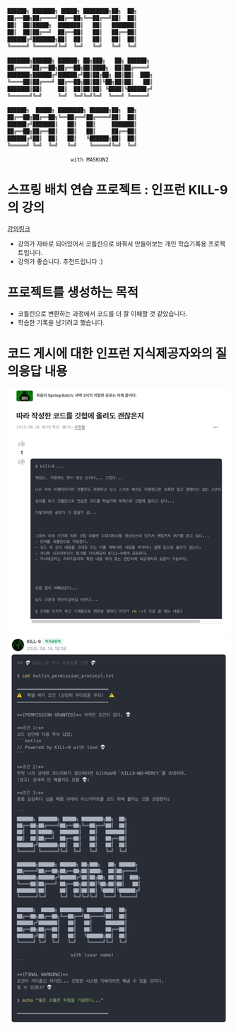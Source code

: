 

```
██████╗ ███████╗ █████╗ ████████╗██╗  ██╗
██╔══██╗██╔════╝██╔══██╗╚══██╔══╝██║  ██║
██║  ██║█████╗  ███████║   ██║   ███████║
██║  ██║██╔══╝  ██╔══██║   ██║   ██╔══██║
██████╔╝███████╗██║  ██║   ██║   ██║  ██║
╚═════╝ ╚══════╝╚═╝  ╚═╝   ╚═╝   ╚═╝  ╚═╝

███████╗██████╗ ██████╗ ██╗███╗   ██╗ ██████╗ 
██╔════╝██╔══██╗██╔══██╗██║████╗  ██║██╔════╝ 
███████╗██████╔╝██████╔╝██║██╔██╗ ██║██║  ███╗
╚════██║██╔═══╝ ██╔══██╗██║██║╚██╗██║██║   ██║
███████║██║     ██║  ██║██║██║ ╚████║╚██████╔╝
╚══════╝╚═╝     ╚═╝  ╚═╝╚═╝╚═╝  ╚═══╝ ╚═════╝ 

██████╗  █████╗ ████████╗ ██████╗██╗  ██╗
██╔══██╗██╔══██╗╚══██╔══╝██╔════╝██║  ██║
██████╔╝███████║   ██║   ██║     ███████║
██╔══██╗██╔══██║   ██║   ██║     ██╔══██║
██████╔╝██║  ██║   ██║   ╚██████╗██║  ██║
╚═════╝ ╚═╝  ╚═╝   ╚═╝    ╚═════╝╚═╝  ╚═╝

                    with MASKUN2
```

# 스프링 배치 연습 프로젝트 : 인프런 KILL-9의 강의

[강의링크](https://www.inflearn.com/course/%EC%A3%BD%EC%9D%8C%EC%9D%98-spring-batch)

- 강의가 자바로 되어있어서 코틀린으로 바꿔서 만들어보는 개인 학습기록용 프로젝트입니다.
- 강의가 좋습니다. 추천드립니다 :)

# 프로젝트를 생성하는 목적
- 코틀린으로 변환하는 과정에서 코드를 더 잘 이해할 것 같았습니다.
- 학습한 기록을 남기려고 했습니다.


# 코드 게시에 대한 인프런 지식제공자와의 질의응답 내용
![img_1.png](img_1.png)
![img_2.png](img_2.png)
